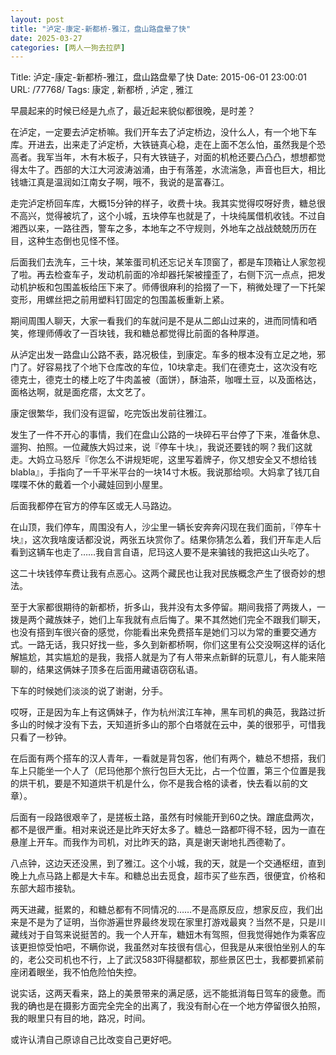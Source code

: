 ```yaml
---
layout: post
title: "泸定-康定-新都桥-雅江，盘山路盘晕了快"
date: 2025-03-27
categories: [两人一狗去拉萨]
---
```


Title: 泸定-康定-新都桥-雅江，盘山路盘晕了快
Date: 2015-06-01 23:00:01
URL: /77768/
Tags: 康定 , 新都桥 , 泸定 , 雅江

早晨起来的时候已经是九点了，最近起来貌似都很晚，是时差？

在泸定，一定要去泸定桥嘛。我们开车去了泸定桥边，没什么人，有一个地下车库。开进去，出来走了泸定桥，大铁链真心稳，走在上面不怎么怕，虽然我是个恐高者。我军当年，木有木板子，只有大铁链子，对面的机枪还要凸凸凸，想想都觉得太牛了。西部的大江大河波涛汹涌，由于有落差，水流湍急，声音也巨大，相比钱塘江真是温润如江南女子啊，哦不，我说的是富春江。

走完泸定桥回车库，大概15分钟的样子，收费十块。我其实觉得哎呀好贵，糖总很不高兴，觉得被坑了，这个小城，五块停车也就是了，十块纯属借机收钱。不过自湘西以来，一路往西，警车之多，本地车之不守规则，外地车之战战兢兢历历在目，这种生态倒也见怪不怪。

后面我们去洗车，三十块，某笨蛋司机还忘记关车顶窗了，都是车顶箱让人家忽视了啦。再去检查车子，发动机前面的冷却器托架被撞歪了，右侧下沉一点点，把发动机护板和包围盖板给压下来了。师傅很麻利的拾掇了一下，稍微处理了一下托架变形，用螺丝把之前用塑料钉固定的包围盖板重新上紧。

期间周围人聊天，大家一看我们的车就问是不是从二郎山过来的，进而同情和哂笑，修理师傅收了一百块钱，我和糖总都觉得比前面的各种厚道。

从泸定出发一路盘山公路不表，路况极佳，到康定。车多的根本没有立足之地，邪门了。好容易找了个地下仓库改的车位，10块拿走。我们在德克士，这次没有吃德克士，德克士的楼上吃了牛肉盖被（面饼），酥油茶，咖喱土豆，以及面格达，面格达啊，就是面疙瘩，太文艺了。

康定很繁华，我们没有逗留，吃完饭出发前往雅江。

发生了一件不开心的事情，我们在盘山公路的一块碎石平台停了下来，准备休息、遛狗、拍照。一位藏族大妈过来，说『停车十块』，我说还要钱的啊？我们这就走。大妈立马怒斥『你怎么不讲规矩呢，这里写着牌子，你又想安全又不想给钱blabla』，手指向了一千平米平台的一块14寸木板。我说那给呗。大妈拿了钱兀自喋喋不休的戴着一个小藏娃回到小屋里。

后面我都停在官方的停车区或无人马路边。

在山顶，我们停车，周围没有人，沙尘里一辆长安奔奔闪现在我们面前，『停车十块』，这次我啥废话都没说，两张五块赏你了。结果你猜怎么着，我们开车走人后看到这辆车也走了……我自言自语，尼玛这人要不是来骗钱的我把这山头吃了。

这二十块钱停车费让我有点恶心。这两个藏民也让我对民族概念产生了很奇妙的想法。

至于大家都很期待的新都桥，折多山，我并没有太多停留。期间我搭了两拨人，一拨是两个藏族妹子，她们上车我就有点后悔了。果不其然她们完全不跟我们聊天，也没有搭到车很兴奋的感觉，你能看出来免费搭车是她们习以为常的重要交通方式。一路无话，我只好找一些，多久到新都桥啊，你们这里有公交没啊这样的话化解尴尬，其实尴尬的是我，我搭人就是为了有人带来点新鲜的玩意儿，有人能来陪聊的，结果这俩妹子顶多在后面用藏语窃窃私语。

下车的时候她们淡淡的说了谢谢，分手。

哎呀，正是因为车上有这俩妹子，作为杭州滨江车神，黑车司机的典范，我路过折多山的时候才没有下去，天知道折多山的那个白塔就在云中，美的很邪乎，可惜我只看了一秒钟。

在后面有两个搭车的汉人青年，一看就是背包客，他们有两个，糖总不想搭，我们车上只能坐一个人了（尼玛他那个旅行包巨大无比，占一个位置，第三个位置是我的烘干机，要是不知道烘干机是什么，你不是我合格的读者，快去看以前的文章）。

后面有一段路很艰辛了，是搓板土路，虽然有时候能开到60之快。蹭底盘两次，都不是很严重。相对来说还是比昨天好太多了。糖总一路都吓得不轻，因为一直在悬崖上开车。而我作为司机，对比昨天的路，真是谢天谢地扎西德勒了。

八点钟，这边天还没黑，到了雅江。这个小城，我的天，就是一个交通枢纽，直到晚上九点马路上都是大卡车。和糖总出去觅食，超市买了些东西，很便宜，价格和东部大超市接轨。

两天进藏，挺累的，和糖总都有不同情况的……不是高原反应，想家反应，我们出来是不是为了证明，当你游遍世界最终发现在家里打游戏最爽？当然不是，只是川藏线对于自驾来说挺苦的。我一个人开车，糖妞木有驾照，但我觉得她作为乘客应该更担惊受怕吧，不瞒你说，我虽然对车技很有信心，但我是从来很怕坐别人的车的，老公交司机也不行，上了武汉583吓得腿都软，那些景区巴士，我都要抓紧前座闭着眼坐，我不怕危险怕失控。

说实话，这两天看来，路上的美景带来的满足感，远不能抵消每日驾车的疲惫。而我的确也是在摄影方面完全完全的出离了，我没有耐心在一个地方停留很久拍照，我的眼里只有目的地，路况，时间。

或许认清自己原谅自己比改变自己更好吧。